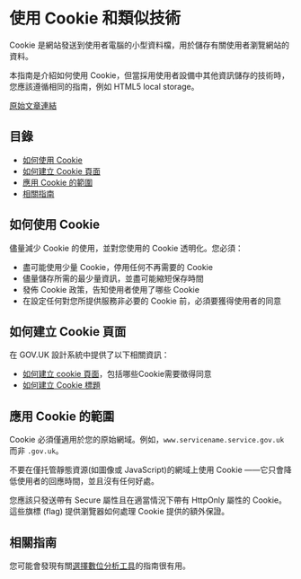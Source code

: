 # 使用 Cookie 和類似技術

Cookie 是網站發送到使用者電腦的小型資料檔，用於儲存有關使用者瀏覽網站的資料。

本指南是介紹如何使用 Cookie，但當採用使用者設備中其他資訊儲存的技術時，您應該遵循相同的指南，例如 HTML5 local storage。

[原始文章連結](https://www.gov.uk/service-manual/technology/working-with-cookies-and-similar-technologies)

## 目錄

 - [如何使用 Cookie](#如何使用-cookie)
 - [如何建立 Cookie 頁面](#如何建立-cookie-頁面)
 - [應用 Cookie 的範圍](#應用-cookie-的範圍)
 - [相關指南](#相關指南)

## 如何使用 Cookie

儘量減少 Cookie 的使用，並對您使用的 Cookie 透明化。您必須：

- 盡可能使用少量 Cookie，停用任何不再需要的 Cookie
- 儘量儲存所需的最少量資訊，並盡可能縮短保存時間
- 發佈 Cookie 政策，告知使用者使用了哪些 Cookie
- 在設定任何對您所提供服務非必要的 Cookie 前，必須要獲得使用者的同意

## 如何建立 Cookie 頁面

在 GOV.UK 設計系統中提供了以下相關資訊：

- [如何建立 cookie 頁面](https://design-system.service.gov.uk/patterns/cookies-page/)，包括哪些Cookie需要徵得同意
- [如何建立 Cookie 標題](https://design-system.service.gov.uk/components/cookie-banner)

## 應用 Cookie 的範圍

Cookie 必須僅適用於您的原始網域。例如，`www.servicename.service.gov.uk` 而非 `.gov.uk`。

不要在僅托管靜態資源(如圖像或 JavaScript)的網域上使用 Cookie ——它只會降低使用者的回應時間，並且沒有任何好處。

您應該只發送帶有 Secure 屬性且在適當情況下帶有 HttpOnly 屬性的 Cookie。這些旗標 (flag) 提供瀏覽器如何處理 Cookie 提供的額外保證。

## 相關指南

您可能會發現有關[選擇數位分析工具](https://www.gov.uk/service-manual/measuring-success/choosing-digital-analytics-tools)的指南很有用。
